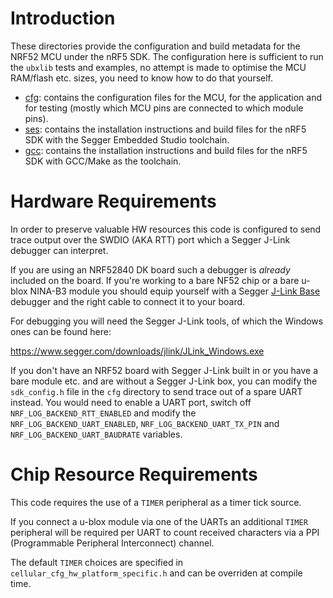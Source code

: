 # Introduction
These directories provide the configuration and build metadata for the NRF52 MCU under the nRF5 SDK.  The configuration here is sufficient to run the `ubxlib` tests and examples, no attempt is made to optimise the MCU RAM/flash etc. sizes, you need to know how to do that yourself.

- [cfg](cfg): contains the configuration files for the MCU, for the application and for testing (mostly which MCU pins are connected to which module pins).
- [ses](ses): contains the installation instructions and build files for the nRF5 SDK with the Segger Embedded Studio toolchain.
- [gcc](gcc): contains the installation instructions and build files for the nRF5 SDK with GCC/Make as the toolchain.

# Hardware Requirements
In order to preserve valuable HW resources this code is configured to send trace output over the SWDIO (AKA RTT) port which a Segger J-Link debugger can interpret.

If you are using an NRF52840 DK board such a debugger is *already* included on the board.  If you're working to a bare NF52 chip or a bare u-blox NINA-B3 module you should equip yourself with a Segger [J-Link Base](https://www.segger.com/products/debug-probes/j-link/models/j-link-base/) debugger and the right cable to connect it to your board.

For debugging you will need the Segger J-Link tools, of which the Windows ones can be found here:

https://www.segger.com/downloads/jlink/JLink_Windows.exe

If you don't have an NRF52 board with Segger J-Link built in or you have a bare module etc. and are without a Segger J-Link box, you can modify the `sdk_config.h` file in the `cfg` directory to send trace out of a spare UART instead.  You would need to enable a UART port, switch off `NRF_LOG_BACKEND_RTT_ENABLED` and modify the `NRF_LOG_BACKEND_UART_ENABLED`, `NRF_LOG_BACKEND_UART_TX_PIN` and `NRF_LOG_BACKEND_UART_BAUDRATE` variables.

# Chip Resource Requirements
This code requires the use of a `TIMER` peripheral as a timer tick source.

If you connect a u-blox module via one of the UARTs an additional `TIMER` peripheral will be required per UART to count received characters via a PPI (Programmable Peripheral Interconnect) channel.

The default `TIMER` choices are specified in `cellular_cfg_hw_platform_specific.h` and can be overriden at compile time.